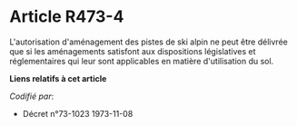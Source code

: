 # Article R473-4

L'autorisation d'aménagement des pistes de ski alpin ne peut être délivrée que si les aménagements satisfont aux dispositions
législatives et réglementaires qui leur sont applicables en matière d'utilisation du sol.

**Liens relatifs à cet article**

_Codifié par_:

  - Décret n°73-1023 1973-11-08
